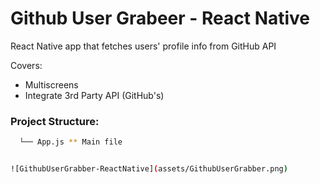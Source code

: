 # Github User Grabeer - React Native
React Native app that fetches users' profile info from GitHub API


Covers:
* Multiscreens
* Integrate 3rd Party API (GitHub's)


### Project Structure:

```sh
  └── App.js ** Main file


![GithubUserGrabber-ReactNative](assets/GithubUserGrabber.png)

